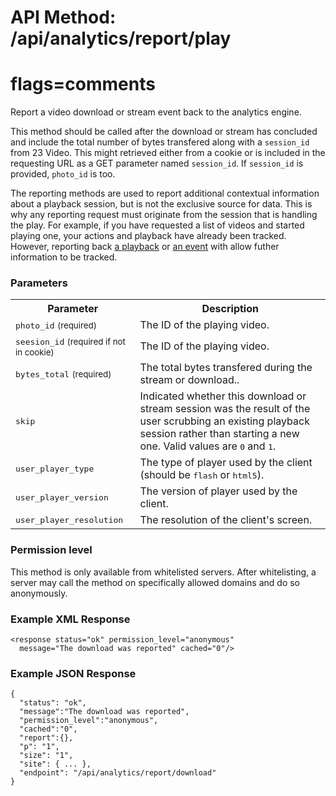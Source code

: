 # API Method: /api/analytics/report/play
# flags=comments

Report a video download or stream event back to the analytics engine. 

This method should be called after the download or stream has concluded and include the total number of bytes transfered along with a `session_id` from 23 Video. This might retrieved either from a cookie or is included in the requesting URL as a GET parameter named `session_id`. If `session_id` is provided, `photo_id` is too.

The reporting methods are used to report additional contextual information about a playback session, but is not the exclusive source for data. This is why any reporting request must originate from the session that is handling the play. For example, if you have requested a list of videos and started playing one, your actions and playback have already been tracked. However, reporting back [a playback](analytics-report-play) or [an event](analytics-report-event) with allow futher information to be tracked.


### Parameters

<table class="pretty">
  <tr><th>Parameter</th><th>Description</th></tr>
  <tr><td><tt>photo_id</tt> <small>(required)</small></td><td>The ID of the playing video.</td></tr>
  <tr><td><tt>seesion_id</tt> <small>(required if not in cookie)</small></td><td>The ID of the playing video.</td></tr>
  <tr><td><tt>bytes_total</tt> <small>(required)</small></td><td>The total bytes transfered during the stream or download..</td></tr>
  <tr><td><tt>skip</tt></td><td>Indicated whether this download or stream session was the result of the user scrubbing an existing playback session rather than starting a new one. Valid values are <tt>0</tt> and <tt>1</tt>.</td></tr>
  <tr><td><tt>user_player_type</tt></td><td>The type of player used by the client (should be <tt>flash</tt> or <tt>html5</tt>).</td></tr>
  <tr><td><tt>user_player_version</tt></td><td>The version of player used by the client.</td></tr>
  <tr><td><tt>user_player_resolution</tt></td><td>The resolution of the client's screen.</td></tr>
</table>

### Permission level 

This method is only available from whitelisted servers. After whitelisting, a server may call the method on specifically allowed domains and do so anonymously. 

### Example XML Response

    <response status="ok" permission_level="anonymous" 
      message="The download was reported" cached="0"/>

### Example JSON Response

    {
      "status": "ok", 
      "message":"The download was reported",
      "permission_level":"anonymous",
      "cached":"0",
      "report":{},
      "p": "1",
      "size": "1",
      "site": { ... },
      "endpoint": "/api/analytics/report/download"
    }
